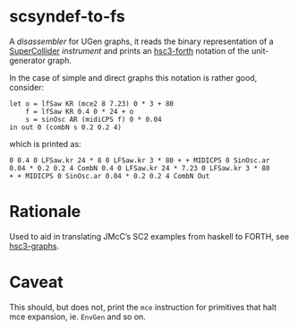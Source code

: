 # scsyndef-to-fs

A _disassembler_ for UGen graphs, it reads the binary representation
of a [SuperCollider](http://audiosynth.com) _instrument_ and prints an
[hsc3-forth](?t=hsc3-forth) notation of the unit-generator graph.

In the case of simple and direct graphs this notation is rather good, consider:

~~~~
let o = lfSaw KR (mce2 8 7.23) 0 * 3 + 80
    f = lfSaw KR 0.4 0 * 24 + o
    s = sinOsc AR (midiCPS f) 0 * 0.04
in out 0 (combN s 0.2 0.2 4)
~~~~

which is printed as:

~~~~
0 0.4 0 LFSaw.kr 24 * 8 0 LFSaw.kr 3 * 80 + + MIDICPS 0 SinOsc.ar
0.04 * 0.2 0.2 4 CombN 0.4 0 LFSaw.kr 24 * 7.23 0 LFSaw.kr 3 * 80
+ + MIDICPS 0 SinOsc.ar 0.04 * 0.2 0.2 4 CombN Out
~~~~

# Rationale

Used to aid in translating JMcC’s SC2 examples from haskell to FORTH,
see [hsc3-graphs](?t=hsc3-graphs).

# Caveat

This should, but does not, print the `mce` instruction for primitives
that halt mce expansion, ie. `EnvGen` and so on.
